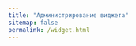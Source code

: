 ```yaml
---
title: "Администрирование виджета"
sitemap: false
permalink: /widget.html
---
```


<div id="vk_comments_browse"></div>
<script type="text/javascript">
window.onload = function () {
 VK.init({apiId: 6045959, onlyWidgets: true});
 VK.Widgets.CommentsBrowse('vk_comments_browse', {limit: 50, mini: 0});
}
</script>